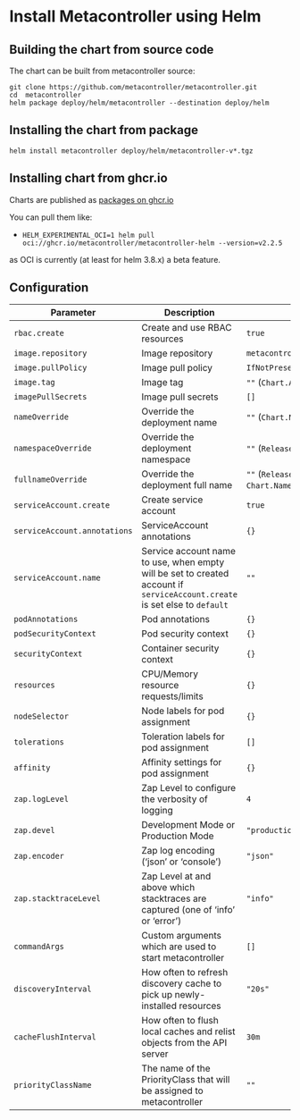 # Install Metacontroller using Helm

## Building the chart from source code

The chart can be built from metacontroller source:

```shell
git clone https://github.com/metacontroller/metacontroller.git
cd  metacontroller
helm package deploy/helm/metacontroller --destination deploy/helm
```

## Installing the chart from package

```shell
helm install metacontroller deploy/helm/metacontroller-v*.tgz
```

## Installing chart from ghcr.io

Charts are published as [packages on ghcr.io](https://github.com/metacontroller/metacontroller/pkgs/container/metacontroller-helm)

You can pull them like:
* `HELM_EXPERIMENTAL_OCI=1 helm pull oci://ghcr.io/metacontroller/metacontroller-helm --version=v2.2.5`

as OCI is currently (at least for helm 3.8.x) a beta feature.

## Configuration

| Parameter                                 | Description                                   | Default                                                 |
|-------------------------------------------|-----------------------------------------------|---------------------------------------------------------|
| `rbac.create`                             | Create and use RBAC resources                 | `true`                                                  |
| `image.repository`                        | Image repository                              | `metacontrollerio/metacontroller`                       |
| `image.pullPolicy`                        | Image pull policy                             | `IfNotPresent`                                          |
| `image.tag`                               | Image tag                                     | `""` (`Chart.AppVersion`)                               |
| `imagePullSecrets`                        | Image pull secrets                            | `[]`                                                    |
| `nameOverride`                            | Override the deployment name                  | `""` (`Chart.Name`)                                     |
| `namespaceOverride`                       | Override the deployment namespace             | `""` (`Release.Namespace`)                              |
| `fullnameOverride`                        | Override the deployment full name             | `""` (`Release.Namespace-Chart.Name`)                   |
| `serviceAccount.create`                   | Create service account                        | `true`                                                  |
| `serviceAccount.annotations`              | ServiceAccount annotations                    | `{}`                                                    |
| `serviceAccount.name`                     | Service account name to use, when empty will be set to created account if `serviceAccount.create` is set else to `default` | `""` |
| `podAnnotations`                          | Pod annotations                               | `{}`                                                    |
| `podSecurityContext`                      | Pod security context                          | `{}`                                                    |
| `securityContext`                         | Container security context                    | `{}`                                                    |
| `resources`                               | CPU/Memory resource requests/limits           | `{}`                                                    |
| `nodeSelector`                            | Node labels for pod assignment                | `{}`                                                    |
| `tolerations`                             | Toleration labels for pod assignment          | `[]`                                                    |
| `affinity`                                | Affinity settings for pod assignment          | `{}`                                                    |
| `zap.logLevel`                            | Zap Level to configure the verbosity of logging | `4`                                                   |
| `zap.devel`                               | Development Mode or Production Mode           | `"production"`                                          |
| `zap.encoder`                             | Zap log encoding (‘json’ or ‘console’)        | `"json"`                                                |
| `zap.stacktraceLevel`                     | Zap Level at and above which stacktraces are captured (one of ‘info’ or ‘error’) | `"info"`             |
| `commandArgs`                             | Custom arguments which are used to start metacontroller | `[]`                                          |
| `discoveryInterval`                       | How often to refresh discovery cache to pick up newly-installed resources | `"20s"`                     |
| `cacheFlushInterval`                      | How often to flush local caches and relist objects from the API server | `30m`                          |
| `priorityClassName`                       | The name of the PriorityClass that will be assigned to metacontroller | `""`                            |
